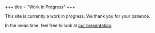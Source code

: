+++
title = "Work In Progress"
+++

This site is currently a work in progress. We thank you for your patience.

In the mean time, feel free to look at <a href="https://docs.google.com/presentation/d/1HcqCfA4I5UFAwmoKZy44wgP3H_Fxs7LkgGqAAx29oVU/edit#slide=id.g40e88080c9_4_2"> our presentation</a>.
